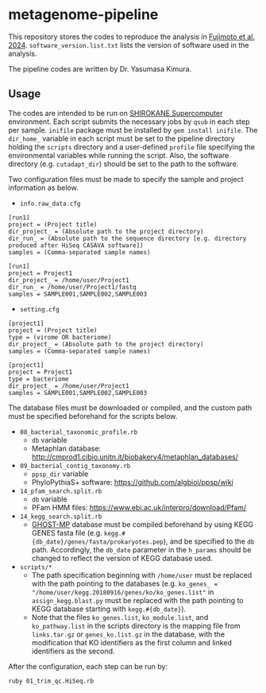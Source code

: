 # metagenome-pipeline

This repository stores the codes to reproduce the analysis in [Fujimoto et al. 2024](URLTBU). `software_version.list.txt` lists the version of software used in the analysis.

The pipeline codes are written by Dr. Yasumasa Kimura.

## Usage

The codes are intended to be run on [SHIROKANE Supercomputer](https://gc.hgc.jp/en/) environment. Each script submits the necessary jobs by `qsub` in each step per sample. `inifile` package must be installed by `gem install inifile`. The `dir_home_` variable in each script must be set to the pipeline directory holding the `scripts` directory and a user-defined `profile` file specifying the environmental variables while running the script. Also, the software directory (e.g. `cutadapt_dir`) should be set to the path to the software.

Two configuration files must be made to specify the sample and project information as below.

- `info.raw_data.cfg`

```shell
[run1]
project = (Project title)
dir_project_ = (Absolute path to the project directory)
dir_run_ = (Absolute path to the sequence directory [e.g. directory produced after HiSeq CASAVA software])
samples = (Comma-separated sample names)
```

```shell
[run1]
project = Project1
dir_project_ = /home/user/Project1
dir_run_ = /home/user/Project1/fastq
samples = SAMPLE001,SAMPLE002,SAMPLE003
```

- `setting.cfg`

```shell
[project1]
project = (Project title)
type = (virome OR bacteriome)
dir_project_ = (Absolute path to the project directory)
samples = (Comma-separated sample names)
```

```shell
[project1]
project = Project1
type = bacteriome
dir_project_ = /home/user/Project1
samples = SAMPLE001,SAMPLE002,SAMPLE003
```

The database files must be downloaded or compiled, and the custom path must be specified beforehand for the scripts below.

- `08_bacterial_taxonomic_profile.rb`
	- `db` variable
	- Metaphlan database: http://cmprod1.cibio.unitn.it/biobakery4/metaphlan_databases/
- `09_bacterial_contig_taxonomy.rb`
	- `ppsp_dir` variable
	- PhyloPythiaS+ software: https://github.com/algbioi/ppsp/wiki
- `14_pfam_search.split.rb`
	- `db` variable
	- PFam HMM files: https://www.ebi.ac.uk/interpro/download/Pfam/
- `14_kegg_search.split.rb`
	- [GHOST-MP](https://www.bi.cs.titech.ac.jp/ghostmp/index.html) database must be compiled beforehand by using KEGG GENES fasta file (e.g. `kegg.#{db_date}/genes/fasta/prokaryotes.pep`), and be specified to the `db` path. Accordingly, the `db_date` parameter in the `h_params` should be changed to reflect the version of KEGG database used.
- `scripts/*`
	- The path specification beginning with `/home/user` must be replaced with the path pointing to the databases (e.g. `ko_genes_ = "/home/user/kegg.20180916/genes/ko/ko_genes.list"` in `assign_kegg.blast.py` must be replaced with the path pointing to KEGG database starting with `kegg.#{db_date}`).
    - Note that the files `ko_genes.list`, `ko_module.list`, and `ko_pathway.list` in the scripts directory is the mapping file from `links.tar.gz` or `genes_ko.list.gz` in the database, with the modification that KO identifiers as the first column and linked identifiers as the second.

After the configuration, each step can be run by:

```bash
ruby 01_trim_qc.HiSeq.rb
```
